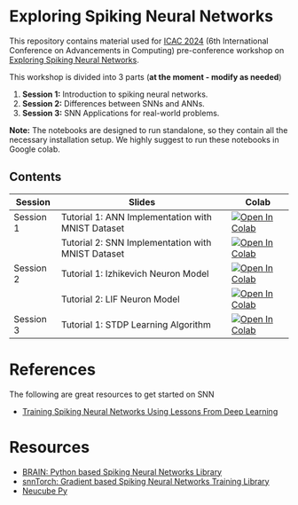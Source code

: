 # Exploring Spiking Neural Networks

This repository contains material used for [ICAC 2024](https://icac.lk/) (6th International Conference on Advancements in Computing) pre-conference workshop on [Exploring Spiking Neural Networks](https://icac.lk/preconference-workshops/).

This workshop is divided into 3 parts (**at the moment - modify as needed**)

 1. **Session 1:** Introduction to spiking neural networks.
 2. **Session 2:** Differences between SNNs and ANNs.
 3. **Session 3:** SNN Applications for real-world problems.

**Note:** The notebooks are designed to run standalone, so they contain all the necessary  installation setup. We highly suggest to run these notebooks in Google colab.

## Contents

| Session | Slides | Colab
| --- | ---  | --- |
| Session 1 | Tutorial 1: ANN Implementation with MNIST Dataset |[![Open In Colab](https://colab.research.google.com/assets/colab-badge.svg)](https://colab.research.google.com/github/BrAINLabs-Inc/ICAC_2024_SNN_workshop/blob/main/Notebooks/ANN_implementation_of_MNIST_dataset.ipynb)|
|  | Tutorial 2: SNN Implementation with MNIST Dataset     | [![Open In Colab](https://colab.research.google.com/assets/colab-badge.svg)](https://github.com/BrAINLabs-Inc/ICAC_2024_SNN_workshop/blob/main/Notebooks/SNN_implementation_of_MNIST_dataset.ipynb) |
| Session 2 | Tutorial 1: Izhikevich Neuron Model|[![Open In Colab](https://colab.research.google.com/assets/colab-badge.svg)](https://colab.research.google.com/github/BrAINLabs-Inc/ICAC_2024_SNN_workshop/blob/main/Notebooks/Izhikevich_Neuron.ipynb)|
| | Tutorial 2: LIF Neuron Model |[![Open In Colab](https://colab.research.google.com/assets/colab-badge.svg)](https://github.com/BrAINLabs-Inc/ICAC_2024_SNN_workshop/blob/main/Notebooks/Leaky_Integrate_and_Fire_(LIF)_neuron_model.ipynb)|
| Session 3 | Tutorial 1: STDP Learning Algorithm|[![Open In Colab](https://colab.research.google.com/assets/colab-badge.svg)](https://colab.research.google.com/github/BrAINLabs-Inc/ICAC_2024_SNN_workshop/blob/main/Notebooks/STDP_unsupervised.ipynb)|

# References
The following are great resources to get started on SNN

 - [Training Spiking Neural Networks Using Lessons From Deep Learning](https://ieeexplore.ieee.org/abstract/document/10242251)

# Resources 

 - [BRAIN: Python based Spiking Neural Networks Library](https://briansimulator.org/)
 - [snnTorch: Gradient based Spiking Neural Networks Training Library](https://snntorch.readthedocs.io/)
 - [Neucube Py](https://github.com/KEDRI-AUT/NeuCube-Py?tab=readme-ov-file/)
